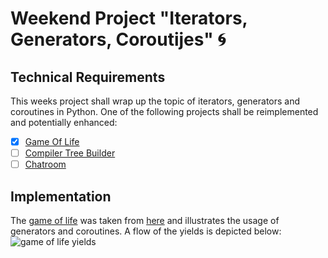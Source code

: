 # Weekend Project "Iterators, Generators, Coroutijes" :cyclone:

## Technical Requirements
This weeks project shall wrap up the topic of iterators, generators and coroutines in Python. 
One of the following projects shall be reimplemented and potentially enhanced:
- [X] [Game Of Life](http://www.effectivepython.com/2015/03/10/consider-coroutines-to-run-many-functions-concurrently/)
- [ ] [Compiler Tree Builder](http://www.dabeaz.com/finalgenerator/FinalGenerator.pdf)
- [ ] [Chatroom](https://www.youtube.com/watch?v=M-UcUs7IMIM&feature=youtu.be) 

## Implementation
The [game of life](https://github.com/jgoerner/PySchool/blob/master/04-iterators-generators-coroutines/project/src/game_of_life.py) was taken from [here](http://www.effectivepython.com/2015/03/10/consider-coroutines-to-run-many-functions-concurrently/) 
and illustrates the usage of generators and coroutines.
A flow of the yields is depicted below:
![game of life yields](https://raw.githubusercontent.com/jgoerner/PySchool/master/04-iterators-generators-coroutines/project/GameOfLifeYields.png?token=APIpbrjT78fMiHh8BPDRhYNGP1RrgxmTks5Zwr6JwA%3D%3D)

